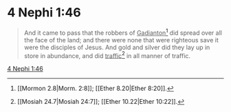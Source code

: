 # 4 Nephi 1:46

> And it came to pass that the robbers of <u>Gadianton</u>[^a] did spread over all the face of the land; and there were none that were righteous save it were the disciples of Jesus. And gold and silver did they lay up in store in abundance, and did <u>traffic</u>[^b] in all manner of traffic.

[4 Nephi 1:46](https://www.churchofjesuschrist.org/study/scriptures/bofm/4-ne/1?lang=eng&id=p46#p46)


[^a]: [[Mormon 2.8|Morm. 2:8]]; [[Ether 8.20|Ether 8:20]].  
[^b]: [[Mosiah 24.7|Mosiah 24:7]]; [[Ether 10.22|Ether 10:22]].  
